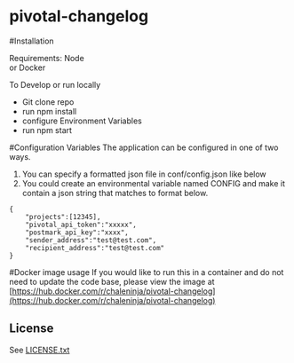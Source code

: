 # pivotal-changelog

#Installation

Requirements: Node  
or Docker  

To Develop or run locally  
* Git clone repo  
* run npm install
* configure Environment Variables  
* run npm start

#Configuration Variables
The application can be configured in one of two ways.  
1. You can specify a formatted json file in conf/config.json like below  
2. You could create an environmental variable named CONFIG and make it contain a json string that matches to format below.

```
{
    "projects":[12345],
    "pivotal_api_token":"xxxxx",
    "postmark_api_key":"xxxx",
    "sender_address":"test@test.com",
    "recipient_address":"test@test.com"
}
```  
#Docker image usage
If you would like to run this in a container and do not need to update the code base, please view the image at [https://hub.docker.com/r/chaleninja/pivotal-changelog](https://hub.docker.com/r/chaleninja/pivotal-changelog) 


## License

See [LICENSE.txt](LICENSE.txt)